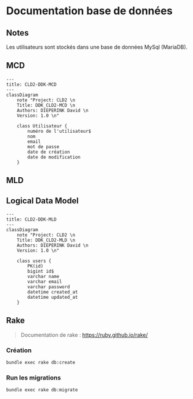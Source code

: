 # Documentation base de données

## Notes

Les utilisateurs sont stockés dans une base de données MySql (MariaDB).

## MCD

```mermaid
---
title: CLD2-DDK-MCD
---
classDiagram
    note "Project: CLD2 \n
    Title: DDK_CLD2-MCD \n
    Authors: DIEPERINK David \n
    Version: 1.0 \n"

    class Utilisateur {
        numéro de l'utilisateur$
        nom
        email
        mot de passe
        date de création
        date de modification
    }
```

## MLD

## Logical Data Model

```mermaid
---
title: CLD2-DDK-MLD
---
classDiagram
	note "Project: CLD2 \n
    Title: DDK_CLD2-MLD \n
    Authors: DIEPERINK David \n
    Version: 1.0 \n"

    class users {
        PK(id)
        bigint id$
        varchar name
        varchar email
        varchar password
        datetime created_at
        datetime updated_at
    }
```

## Rake

> Documentation de rake : https://ruby.github.io/rake/

### Création

```bash
bundle exec rake db:create
```

### Run les migrations

```bash
bundle exec rake db:migrate
```
